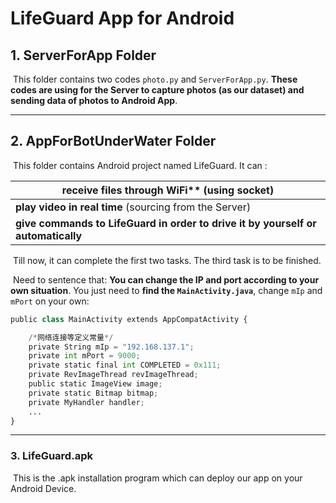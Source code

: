 # LifeGuard App for Android

## 1. ServerForApp Folder

​	This folder contains two codes `photo.py` and `ServerForApp.py`. **These codes are using for the Server to capture photos (as our dataset) and sending data of photos to Android App**.



---



## 2. AppForBotUnderWater Folder

​	This folder contains Android project named LifeGuard. It can :

| receive files through WiFi** (using socket)                  |
| ------------------------------------------------------------ |
| **play video in real time** (sourcing from the Server)       |
| **give commands to LifeGuard in order to drive it by yourself or automatically** |

​	Till now, it can complete the first two tasks. The third task is to be finished.

​	Need to sentence that: **You can change the IP and port according to your own situation**. You just need to **find the `MainActivity.java`**, change `mIp` and `mPort` on your own:

```python
public class MainActivity extends AppCompatActivity {

    /*网络连接等定义常量*/
    private String mIp = "192.168.137.1";
    private int mPort = 9000;
    private static final int COMPLETED = 0x111;
    private RevImageThread revImageThread;
    public static ImageView image;
    private static Bitmap bitmap;
    private MyHandler handler;
    ...
}
```



---



### 3. LifeGuard.apk

​	This is the .apk installation program which can deploy our app on your Android Device.